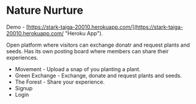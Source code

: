 # Nature Nurture

Demo - [https://stark-taiga-20010.herokuapp.com/](https://stark-taiga-20010.herokuapp.com/ "Heroku App").

Open platform where visitors can exchange donatr and request plants and seeds.
Has its own posting board where members can share their experiences.

* Movement - Upload a snap of you planting a plant.
* Green Exchange - Exchange, donate and request plants and seeds.
* The Forest - Share your experience.
* Signup
* Login
